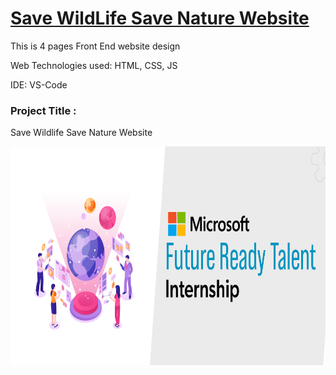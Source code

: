# <a href="https://cloud-object-storage-cos-standard-ywl.s3.jp-tok.cloud-object-storage.appdomain.cloud/TUF%20Coders/index.html">Save WildLife Save Nature Website </a>

This is 4 pages Front End website design

Web Technologies used: HTML, CSS, JS

IDE: VS-Code



### Project Title :
Save Wildlife Save Nature Website 





<a href="https://futurereadytalent.in/"><p align= "center"><img src="assets/images/FRT.jpeg" width="700" height= "350"></p></a>  
